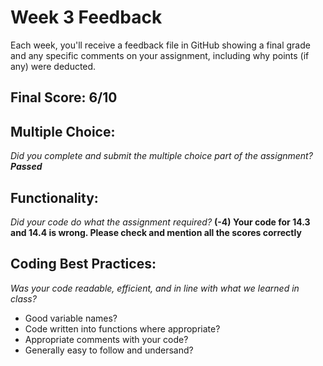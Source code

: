 # Week 3 Feedback
Each week, you'll receive a feedback file in GitHub showing a final grade and any specific comments on your assignment, including why points (if any) were deducted.


## Final Score: 6/10

## Multiple Choice:
_Did you complete and submit the multiple choice part of the assignment?_
***Passed***

## Functionality: 
_Did your code do what the assignment required?_
**(-4) Your code for 14.3 and 14.4 is wrong. Please check and mention all the scores correctly**

## Coding Best Practices:
_Was your code readable, efficient, and in line with what we learned in class?_
* Good variable names? 
* Code written into functions where appropriate?
* Appropriate comments with your code?
* Generally easy to follow and undersand?
